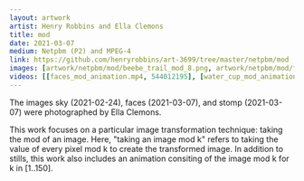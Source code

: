 ```yaml
---
layout: artwork
artist: Henry Robbins and Ella Clemons
title: mod
date: 2021-03-07
medium: Netpbm (P2) and MPEG-4
link: https://github.com/henryrobbins/art-3699/tree/master/netpbm/mod
images: [artwork/netpbm/mod/beebe_trail_mod_8.png, artwork/netpbm/mod/faces_mod_12.png, artwork/netpbm/mod/stomp_mod_25.png, artwork/netpbm/mod/sky_mod_8.png, artwork/netpbm/mod/road_day_mod_8.png, artwork/netpbm/mod/water_cup_mod_7.png]
videos: [[faces_mod_animation.mp4, 544012195], [water_cup_mod_animation.mp4, 544012231]]
---
```

The images sky (2021-02-24), faces (2021-03-07), and stomp (2021-03-07)
were photographed by Ella Clemons.

This work focuses on a particular image transformation technique: taking the
mod of an image. Here, "taking an image mod k" refers to taking the value of
every pixel mod k to create the transformed image. In addition to stills, this
work also includes an animation consiting of the image mod k for k in [1..150].

